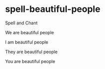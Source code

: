 # spell-beautiful-people
Spell and Chant

We   are beautiful people

I    am beautiful people

They are beautiful people

You  are beautiful people
